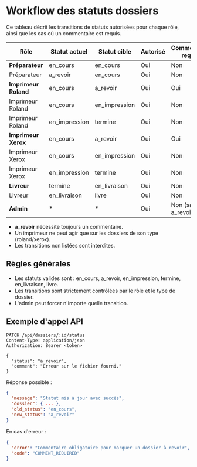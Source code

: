 # Workflow des statuts dossiers

Ce tableau décrit les transitions de statuts autorisées pour chaque rôle, ainsi que les cas où un commentaire est requis.

| Rôle                | Statut actuel     | Statut cible         | Autorisé | Commentaire requis |
|---------------------|------------------|----------------------|----------|--------------------|
| **Préparateur**     | en_cours         | en_cours             | Oui      | Non               |
| Préparateur         | a_revoir         | en_cours             | Oui      | Non               |
| **Imprimeur Roland**| en_cours         | a_revoir             | Oui      | Oui               |
| Imprimeur Roland    | en_cours         | en_impression        | Oui      | Non               |
| Imprimeur Roland    | en_impression    | termine              | Oui      | Non               |
| **Imprimeur Xerox** | en_cours         | a_revoir             | Oui      | Oui               |
| Imprimeur Xerox     | en_cours         | en_impression        | Oui      | Non               |
| Imprimeur Xerox     | en_impression    | termine              | Oui      | Non               |
| **Livreur**         | termine          | en_livraison         | Oui      | Non               |
| Livreur             | en_livraison     | livre                | Oui      | Non               |
| **Admin**           | *                | *                    | Oui      | Non (sauf a_revoir)|

- **a_revoir** nécessite toujours un commentaire.
- Un imprimeur ne peut agir que sur les dossiers de son type (roland/xerox).
- Les transitions non listées sont interdites.

## Règles générales
- Les statuts valides sont : en_cours, a_revoir, en_impression, termine, en_livraison, livre.
- Les transitions sont strictement contrôlées par le rôle et le type de dossier.
- L'admin peut forcer n'importe quelle transition.

## Exemple d'appel API

```http
PATCH /api/dossiers/:id/status
Content-Type: application/json
Authorization: Bearer <token>

{
  "status": "a_revoir",
  "comment": "Erreur sur le fichier fourni."
}
```

Réponse possible :
```json
{
  "message": "Statut mis à jour avec succès",
  "dossier": { ... },
  "old_status": "en_cours",
  "new_status": "a_revoir"
}
```

En cas d'erreur :
```json
{
  "error": "Commentaire obligatoire pour marquer un dossier à revoir",
  "code": "COMMENT_REQUIRED"
}
```
